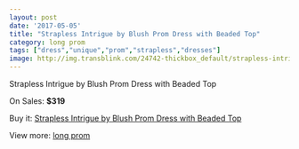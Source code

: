 ```yaml
---
layout: post
date: '2017-05-05'
title: "Strapless Intrigue by Blush Prom Dress with Beaded Top"
category: long prom
tags: ["dress","unique","prom","strapless","dresses"]
image: http://img.transblink.com/24742-thickbox_default/strapless-intrigue-by-blush-prom-dress-with-beaded-top.jpg
---
```

Strapless Intrigue by Blush Prom Dress with Beaded Top

On Sales: **$319**
<a href="https://www.transblink.com/en/long-prom/7807-strapless-intrigue-by-blush-prom-dress-with-beaded-top.html"><amp-img layout="responsive" width="600" height="600" src="//img.transblink.com/24742-thickbox_default/strapless-intrigue-by-blush-prom-dress-with-beaded-top.jpg" alt="Strapless Intrigue by Blush Prom Dress with Beaded Top 0" /></a>
<a href="https://www.transblink.com/en/long-prom/7807-strapless-intrigue-by-blush-prom-dress-with-beaded-top.html"><amp-img layout="responsive" width="600" height="600" src="//img.transblink.com/24745-thickbox_default/strapless-intrigue-by-blush-prom-dress-with-beaded-top.jpg" alt="Strapless Intrigue by Blush Prom Dress with Beaded Top 1" /></a>
<a href="https://www.transblink.com/en/long-prom/7807-strapless-intrigue-by-blush-prom-dress-with-beaded-top.html"><amp-img layout="responsive" width="600" height="600" src="//img.transblink.com/24744-thickbox_default/strapless-intrigue-by-blush-prom-dress-with-beaded-top.jpg" alt="Strapless Intrigue by Blush Prom Dress with Beaded Top 2" /></a>
<a href="https://www.transblink.com/en/long-prom/7807-strapless-intrigue-by-blush-prom-dress-with-beaded-top.html"><amp-img layout="responsive" width="600" height="600" src="//img.transblink.com/24743-thickbox_default/strapless-intrigue-by-blush-prom-dress-with-beaded-top.jpg" alt="Strapless Intrigue by Blush Prom Dress with Beaded Top 3" /></a>

Buy it: [Strapless Intrigue by Blush Prom Dress with Beaded Top](https://www.transblink.com/en/long-prom/7807-strapless-intrigue-by-blush-prom-dress-with-beaded-top.html "Strapless Intrigue by Blush Prom Dress with Beaded Top")

View more: [long prom](https://www.transblink.com/en/58-long-prom "long prom")